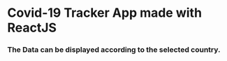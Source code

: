 # Covid-19 Tracker App made with ReactJS
### The Data can be displayed according to the selected country.